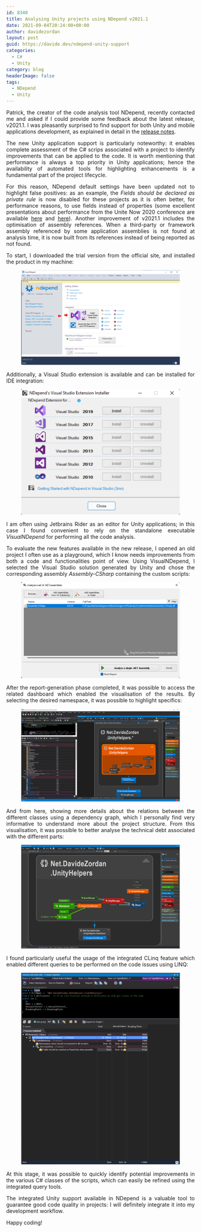```yaml
---
id: 8340
title: Analysing Unity projects using NDepend v2021.1
date: 2021-09-04T20:24:00+00:00
author: davidezordan
layout: post
guid: https://davide.dev/ndepend-unity-support
categories:
  - C#
  - Unity
category: blog
headerImage: false
tags:
  - NDepend
  - Unity
---
```

<p style="text-align: justify;">
Patrick, the creator of the code analysis tool NDepend, recently contacted me and asked if I could provide some feedback about the latest release, v2021.1. I was pleasantly surprised to find support for both Unity and mobile applications development, as explained in detail in the <a href="https://www.ndepend.com/whatsnew" target="_blank">release notes</a>.
</p>

<p style="text-align: justify;">
The new Unity application support is particularly noteworthy: it enables complete assessment of the C# scrips associated with a project to identify improvements that can be applied to the code. It is worth mentioning that performance is always a top priority in Unity applications; hence the availability of automated tools for highlighting enhancements is a fundamental part of the project lifecycle.
</p>

<p style="text-align: justify;">
For this reason, NDepend default settings have been updated not to highlight false positives: as an example, the <em>Fields should be declared as private rule</em> is now disabled for these projects as it is often better, for performance reasons, to use fields instead of properties (some excellent presentations about performance from the Unite Now 2020 conference are available <a href="https://www.youtube.com/watch?v=ZRDHEqy2uPI" target="_blank">here</a> and <a href="https://www.youtube.com/watch?v=EK8sX8oCQbw" target="_blank">here</a>).
Another improvement of v2021.1 includes the optimisation of assembly references. When a third-party or framework assembly referenced by some application assemblies is not found at analysis time, it is now built from its references instead of being reported as not found.
</p>

<p style="text-align: justify;">
To start, I downloaded the trial version from the official site, and installed the product in my machine:
<figure><img src="../assets/images/posts/2021/09/NDepend2021-Image1.PNG" /></figure>
</p>

<p style="text-align: justify;">
Additionally, a Visual Studio extension is available and can be installed for IDE integration:
<figure><img src="../assets/images/posts/2021/09/NDepend2021-Image2.PNG" /></figure>
</p>

<p style="text-align: justify;">
I am often using Jetbrains Rider as an editor for Unity applications; in this case I found convenient to rely on the standalone executable <em>VisualNDepend</em> for performing all the code analysis.
</p>

<p style="text-align: justify;">
To evaluate the new features available in the new release, I opened an old project I often use as a playground, which I know needs improvements from both a code and functionalities point of view. Using VisualNDepend, I selected the Visual Studio solution generated by Unity and chose the corresponding assembly <em>Assembly-CSharp</em> containing the custom scripts:
<figure><img src="../assets/images/posts/2021/09/NDepend2021-Image3.PNG" /></figure>
</p>

<p style="text-align: justify;">
After the report-generation phase completed, it was possible to access the related dashboard which enabled the visualisation of the results. By selecting the desired namespace, it was possible to highlight specifics:
<figure><img src="../assets/images/posts/2021/09/NDepend2021-Image4.PNG" /></figure>
</p>

<p style="text-align: justify;">
And from here, showing more details about the relations between the different classes using a dependency graph, which I personally find very informative to understand more about the project structure. From this visualisation, it was possible to better analyse the technical debt associated with the different parts:
<figure><img src="../assets/images/posts/2021/09/NDepend2021-Image5.PNG" /></figure>
</p>

<p style="text-align: justify;">
I found particularly useful the usage of the integrated CLinq feature which enabled different queries to be performed on the code issues using LINQ:
<figure><img src="../assets/images/posts/2021/09/NDepend2021-Image6.PNG" /></figure>
</p>

<p style="text-align: justify;">
At this stage, it was possible to quickly identify potential improvements in the various C# classes of the scripts, which can easily be refined using the integrated query tools.
</p>

<p style="text-align: justify;">
The integrated Unity support available in NDepend is a valuable tool to guarantee good code quality in projects: I will definitely integrate it into my development workflow.
</p>

<p style="text-align: justify;">
Happy coding!
</p>
